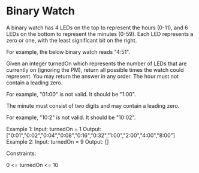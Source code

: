 # Binary Watch

A binary watch has 4 LEDs on the top to represent the hours (0-11), and 6 LEDs on the bottom to represent the minutes (0-59). Each LED represents a zero or one, with the least significant bit on the right.

For example, the below binary watch reads "4:51".

Given an integer turnedOn which represents the number of LEDs that are currently on (ignoring the PM), return all possible times the watch could represent. You may return the answer in any order.
The hour must not contain a leading zero.

For example, "01:00" is not valid. It should be "1:00".

The minute must consist of two digits and may contain a leading zero.

For example, "10:2" is not valid. It should be "10:02".

Example 1:
Input: turnedOn = 1
Output: ["0:01","0:02","0:04","0:08","0:16","0:32","1:00","2:00","4:00","8:00"]
Example 2:
Input: turnedOn = 9
Output: []

Constraints:

0 <= turnedOn <= 10

